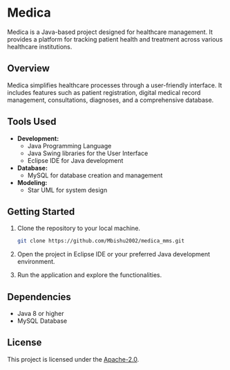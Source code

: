 # Medica

Medica is a Java-based project designed for healthcare management. It provides a platform for tracking patient health and treatment across various healthcare institutions.

## Overview

Medica simplifies healthcare processes through a user-friendly interface. It includes features such as patient registration, digital medical record management, consultations, diagnoses, and a comprehensive database.

## Tools Used

- **Development:**
  - Java Programming Language
  - Java Swing libraries for the User Interface
  - Eclipse IDE for Java development
- **Database:**
  - MySQL for database creation and management
- **Modeling:**
  - Star UML for system design

## Getting Started

1. Clone the repository to your local machine.
   ```bash
   git clone https://github.com/Mbishu2002/medica_mms.git
   ```

2. Open the project in Eclipse IDE or your preferred Java development environment.

3. Run the application and explore the functionalities.

## Dependencies

- Java 8 or higher
- MySQL Database

## License

This project is licensed under the [Apache-2.0](LICENSE).
